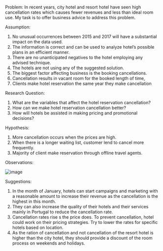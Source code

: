 Problem:
In recent years, city hotel and resort hotel have seen high cancellation rates which causes fewer revenues and less than ideal room use. 
My task is to offer business advice to address this problem.

Assumption:

1.	No unusual occurrences between 2015 and 2017 will have a substantial impact on the data used.
2.	The information is correct and can be used to analyze hotel’s possible plans in an efficient manner.
3.	 There are no unanticipated negatives to the hotel employing any advised technique.
4.	The hotels are not using any of the suggested solution.
5.	The biggest factor affecting business is the booking cancellations.
6.	Cancellation results in vacant room for the booked length of time,
7.	Clients make hotel reservation the same year they make cancellation


Research Question:

1.	What are the variables that affect the hotel reservation cancellation?
2.	How can we make hotel reservation cancellation better?
3.	How will hotels be assisted in making pricing and promotional decisions?


Hypothesis:

1.	More cancellation occurs when the prices are high.
2.	When there is a longer waiting list, customer lend to cancel more frequently.
3.	Majority of client make reservation through offline travel agents.




Observations:
 
![image](https://github.com/robayet002/Predictive-Analytics-for-Hotel-Booking-Patterns/assets/111728894/af320ecb-cfca-4ce1-9216-48dc02b6c29b)




Suggestions:
1.	In the month of January, hotels can start campaigns and marketing with a reasonable amount to increase their revenue as the cancellation is the highest in this month.
2.	They can also increase the quality of their hotels and their services mainly in Portugal to reduce the cancellation rate.
3.	Cancellation rates rise s the price does. To prevent cancellation, hotel could work on their pricing strategies. Try to lower the rates for specific hotels based on location.
4.	As the ration of cancellation and not cancellation of the resort hotel is higher than the city hotel, they should provide a discount of the room process on weekends and holidays.
